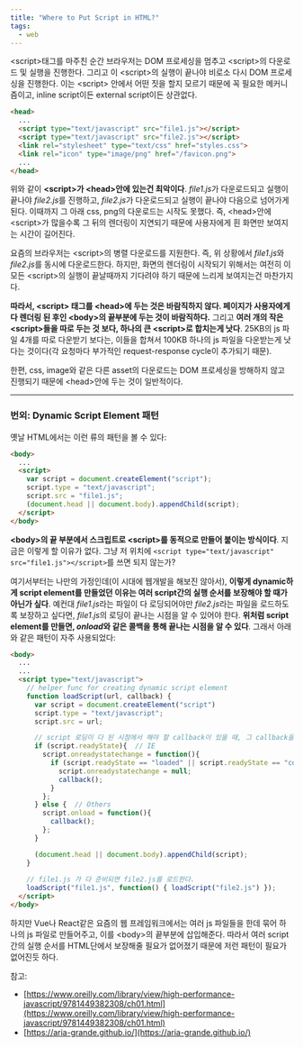 ```yaml
---
title: "Where to Put Script in HTML?"
tags:
  - web
---
```


\<script\>태그를 마주친 순간 브라우저는 DOM 프로세싱을 멈추고 \<script\>의 다운로드 및 실행을 진행한다. 그리고 이 \<script\>의 실행이 끝나야 비로소 다시 DOM 프로세싱을 진행한다. 이는 \<script\> 안에서 어떤 짓을 할지 모르기 때문에 꼭 필요한 메커니즘이고, inline script이든 external script이든 상관없다.

```html
<head>
  ...
  <script type="text/javascript" src="file1.js"></script>
  <script type="text/javascript" src="file2.js"></script>
  <link rel="stylesheet" type="text/css" href="styles.css">
  <link rel="icon" type="image/png" href="/favicon.png">
  ...
</head>
```

위와 같이 **\<script\>가 \<head\>안에 있는건 최악이다**. *file1.js*가 다운로드되고 실행이 끝나야 *file2.js*를 진행하고, *file2.js*가 다운로드되고 실행이 끝나야 다음으로 넘어가게 된다. 이때까지 그 아래 css, png의 다운로드는 시작도 못했다. 즉, \<head\>안에 \<script\>가 많을수록 그 뒤의 렌더링이 지연되기 때문에 사용자에게 흰 화면만 보여지는 시간이 길어진다.

요즘의 브라우저는 \<script\>의 병렬 다운로드를 지원한다. 즉, 위 상황에서 *file1.js*와 *file2.js*를 동시에 다운로드한다. 하지만, 화면의 렌더링이 시작되기 위해서는 여전히 이 모든 \<script\>의 실행이 끝날때까지 기다려야 하기 때문에 느리게 보여지는건 마찬가지다.

**따라서, \<script\> 태그를 \<head\>에 두는 것은 바람직하지 않다. 페이지가 사용자에게 다 렌더링 된 후인 \<body\>의 끝부분에 두는 것이 바람직하다.** 그리고 **여러 개의 작은 \<script\>들을 따로 두는 것 보다, 하나의 큰 \<script\>로 합치는게 낫다**. 25KB의 js 파일 4개를 따로 다운받기 보다는, 이들을 합쳐서 100KB 하나의 js 파일을 다운받는게 낫다는 것이다(각 요청마다 부가적인 request-response cycle이 추가되기 때문).

한편, css, image와 같은 다른 asset의 다운로드는 DOM 프로세싱을 방해하지 않고 진행되기 때문에 \<head\>안에 두는 것이 일반적이다.

---

### 번외: Dynamic Script Element 패턴

옛날 HTML에서는 이런 류의 패턴을 볼 수 있다:

```html
<body>
  ...
  <script>
    var script = document.createElement("script");
    script.type = "text/javascript";
    script.src = "file1.js";
    (document.head || document.body).appendChild(script);
  </script>
</body>
```

**\<body\>의 끝 부분에서 스크립트로 \<script\>를 동적으로 만들어 붙이는 방식이다**. 지금은 이렇게 할 이유가 없다. 그냥 저 위치에 ```<script type="text/javascript" src="file1.js"></script>```를 쓰면 되지 않는가?

여기서부터는 나만의 가정인데(이 시대에 웹개발을 해보진 않아서), **이렇게 dynamic하게 script element를 만들었던 이유는 여러 script간의 실행 순서를 보장해야 할 때가 아닌가 싶다**. 예컨대 *file1.js*라는 파일이 다 로딩되어야만 *file2.js*라는 파일을 로드하도록 보장하고 싶다면, *file1.js*의 로딩이 끝나는 시점을 알 수 있어야 한다. **위처럼 script element를 만들면, *onload*와 같은 콜백을 통해 끝나는 시점을 알 수 있다**. 그래서 아래와 같은 패턴이 자주 사용되었다:

```html
<body>
  ...
  ...
  <script type="text/javascript">
    // helper func for creating dynamic script element
    function loadScript(url, callback) {
      var script = document.createElement("script")
      script.type = "text/javascript";
      script.src = url;

      // script 로딩이 다 된 시점에서 해야 할 callback이 있을 때, 그 callback을 불러주는 시점
      if (script.readyState){  // IE
        script.onreadystatechange = function(){
          if (script.readyState == "loaded" || script.readyState == "complete"){
            script.onreadystatechange = null;
            callback();
          }
        };
      } else {  // Others
        script.onload = function(){
          callback();
        };
      }

      (document.head || document.body).appendChild(script);
    }
    
    // file1.js 가 다 준비되면 file2.js를 로드한다.
    loadScript("file1.js", function() { loadScript("file2.js") });
  </script>
</body>
```

하지만 Vue나 React같은 요즘의 웹 프레임워크에서는 여러 js 파일들을 한데 묶어 하나의 js 파일로 만들어주고, 이를 \<body\>의 끝부분에 삽입해준다. 따라서 여러 script간의 실행 순서를 HTML단에서 보장해줄 필요가 없어졌기 때문에 저런 패턴이 필요가 없어진듯 하다.

참고:
- [https://www.oreilly.com/library/view/high-performance-javascript/9781449382308/ch01.html](https://www.oreilly.com/library/view/high-performance-javascript/9781449382308/ch01.html)
- [https://aria-grande.github.io/](https://aria-grande.github.io/)

